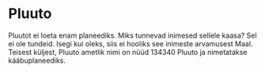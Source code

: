 # Pluuto

Pluutot ei loeta enam planeediks. Miks tunnevad inimesed sellele kaasa? Sel ei
ole tundeid. Isegi kui oleks, siis ei hooliks see inimeste arvamusest Maal.
Teisest küljest, Pluuto ametlik nimi on nüüd 134340 Pluuto ja nimetatakse
kääbuplaneediks.
